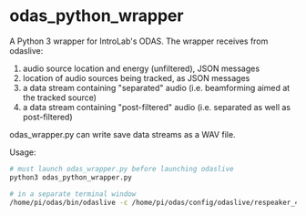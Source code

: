 # odas_python_wrapper
A Python 3 wrapper for IntroLab's ODAS. The wrapper receives from odaslive:
1. audio source location and energy (unfiltered), JSON messages
2. location of audio sources being tracked, as JSON messages
3. a data stream containing "separated" audio (i.e. beamforming aimed at the tracked source)
4. a data stream containing "post-filtered" audio (i.e. separated as well as post-filtered)

odas_wrapper.py can write save data streams as a WAV file.

Usage:
```bash
# must launch odas_wrapper.py before launching odaslive
python3 odas_python_wrapper.py

# in a separate terminal window
/home/pi/odas/bin/odaslive -c /home/pi/odas/config/odaslive/respeaker_4_mic_array.cfg
```
